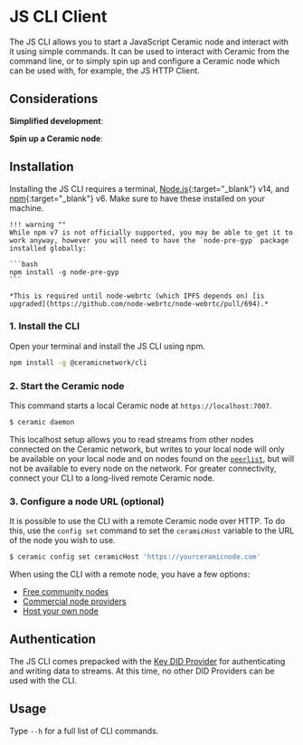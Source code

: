 # JS CLI Client
The JS CLI allows you to start a JavaScript Ceramic node and interact with it using simple commands. It can be used to interact with Ceramic from the command line, or to simply spin up and configure a Ceramic node which can be used with, for example, the JS HTTP Client.

## **Considerations**

**Simplified development**:

**Spin up a Ceramic node**:

## **Installation**

Installing the JS CLI requires a terminal, [Node.js](https://nodejs.org/en/){:target="_blank"} v14, and [npm](https://www.npmjs.com/get-npm){:target="_blank"} v6. Make sure to have these installed on your machine.

    !!! warning ""
    While npm v7 is not officially supported, you may be able to get it to work anyway, however you will need to have the `node-pre-gyp` package installed globally:
    
    ```bash
    npm install -g node-pre-gyp
    ```
    
    *This is required until node-webrtc (which IPFS depends on) [is upgraded](https://github.com/node-webrtc/node-webrtc/pull/694).*

### 1. Install the CLI
Open your terminal and install the JS CLI using npm.

``` bash
npm install -g @ceramicnetwork/cli
```

### 2. Start the Ceramic node
This command starts a local Ceramic node at `https://localhost:7007`. 

```bash
$ ceramic daemon
```

This localhost setup allows you to read streams from other nodes connected on the Ceramic network, but writes to your local node will only be available on your local node and on nodes found on the [`peerlist`](https://github.com/ceramicnetwork/peerlist/blob/main/testnet-clay.json), but will not be available to every node on the network. For greater connectivity, connect your CLI to a long-lived remote Ceramic node.

### 3. Configure a node URL (optional)
It is possible to use the CLI with a remote Ceramic node over HTTP. To do this, use the `config set` command to set the `ceramicHost` variable to the URL of the node you wish to use.

```bash
$ ceramic config set ceramicHost 'https://yourceramicnode.com'
```

When using the CLI with a remote node, you have a few options:

- [Free community nodes](../tools/hosted-nodes/community-nodes.md)
- [Commercial node providers](../tools/hosted-nodes/node-providers.md)
- [Host your own node](../run/nodes.md)

## **Authentication**
The JS CLI comes prepacked with the [Key DID Provider]() for authenticating and writing data to streams. At this time, no other DID Providers can be used with the CLI.

## **Usage**
Type `--h` for a full list of CLI commands.

</br></br></br>

